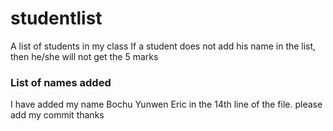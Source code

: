 # studentlist
A list of students in my class
If a student does not add his name in the list, then he/she will not get the 5 marks

### List of names added

I have added my name Bochu Yunwen Eric in the 14th line of the file.
please add my commit
thanks
